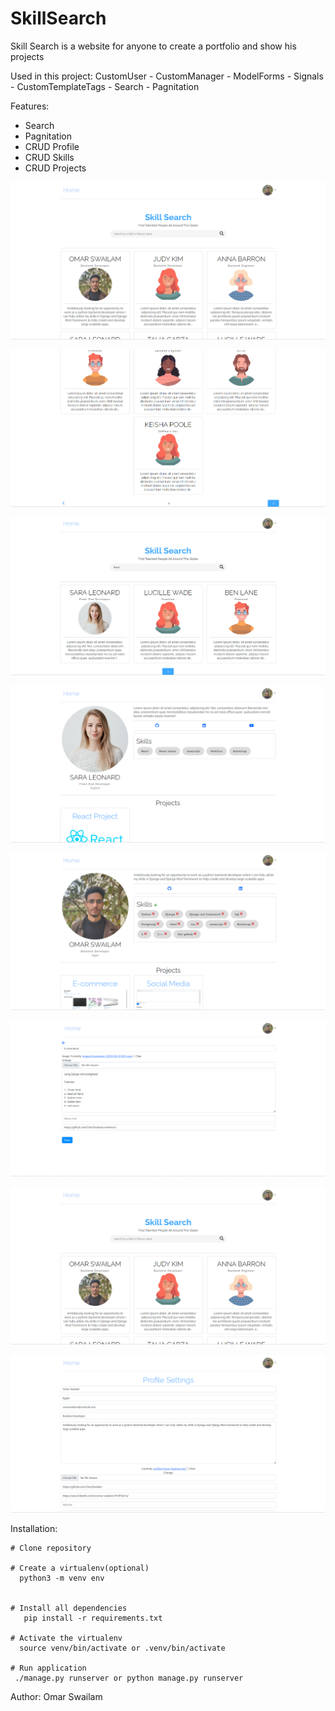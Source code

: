 # SkillSearch
Skill Search is a website for anyone to create a portfolio and show his projects

Used in this project:
CustomUser - CustomManager - ModelForms - Signals - CustomTemplateTags - Search - Pagnitation


Features:
  - Search 
  - Pagnitation
  - CRUD Profile
  - CRUD Skills
  - CRUD Projects


![screenshot](https://github.com/OmarSwailam/SkillSearch/blob/master/screenshots/Screenshot_20230201_020209.png)



![screenshot](https://github.com/OmarSwailam/SkillSearch/blob/master/screenshots/Screenshot_20230201_020223.png)



![screenshot](https://github.com/OmarSwailam/SkillSearch/blob/master/screenshots/Screenshot_20230201_020258.png)



![screenshot](https://github.com/OmarSwailam/SkillSearch/blob/master/screenshots/Screenshot_20230201_020312.png)



![screenshot](https://github.com/OmarSwailam/SkillSearch/blob/master/screenshots/Screenshot_20230201_020325.png)



![screenshot](https://github.com/OmarSwailam/SkillSearch/blob/master/screenshots/Screenshot_20230201_020347.png)



![screenshot](https://github.com/OmarSwailam/SkillSearch/blob/master/screenshots/Screenshot_20230201_020209.png)



![screenshot](https://github.com/OmarSwailam/SkillSearch/blob/master/screenshots/Screenshot_20230201_020400.png)


Installation:

    # Clone repository

    # Create a virtualenv(optional)
      python3 -m venv env


    # Install all dependencies
       pip install -r requirements.txt

    # Activate the virtualenv
      source venv/bin/activate or .venv/bin/activate

    # Run application
     ./manage.py runserver or python manage.py runserver

Author:
  Omar Swailam
